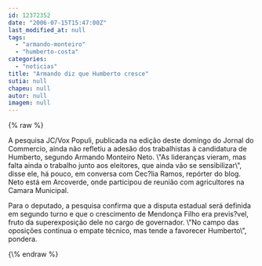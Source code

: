 ```yaml
---
id: 12372352
date: "2006-07-15T15:47:00Z"
last_modified_at: null
tags:
  - "armando-monteiro"
  - "humberto-costa"
categories:
  - "noticias"
title: "Armando diz que Humberto cresce"
sutia: null
chapeu: null
autor: null
imagem: null
---
```

{\% raw %}
<p><P>A pesquisa JC/Vox Populi, publicada na edição deste domingo do Jornal do Commercio, ainda não refletiu a adesão dos trabalhistas à candidatura de Humberto, segundo Armando Monteiro Neto. \"As lideranças vieram, mas falta ainda o trabalho junto aos eleitores, que ainda vão se sensibilizar\", disse ele, há pouco, em conversa com Cec?lia Ramos, repórter do blog. Neto está em Arcoverde, onde participou de reunião com agricultores na Camara Municipal. </P></p>
<p><P>Para o deputado, a pesquisa confirma que a disputa estadual será definida em segundo turno e que o crescimento de Mendonça Filho era previs?vel, fruto da superexposição dele no cargo de governador. \"No campo das oposições continua o empate técnico, mas tende a favorecer Humberto\", pondera. </P> </p>
{\% endraw %}